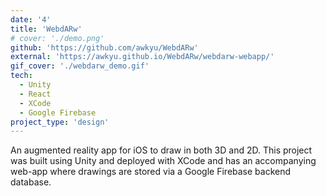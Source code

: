 ```yaml
---
date: '4'
title: 'WebdARw'
# cover: './demo.png'
github: 'https://github.com/awkyu/WebdARw'
external: 'https://awkyu.github.io/WebdARw/webdarw-webapp/'
gif_cover: './webdarw_demo.gif'
tech:
  - Unity
  - React
  - XCode
  - Google Firebase
project_type: 'design'
---
```


An augmented reality app for iOS to draw in both 3D and 2D. This project was built using Unity and deployed with XCode and has an accompanying web-app where drawings are stored via a Google Firebase backend database.
